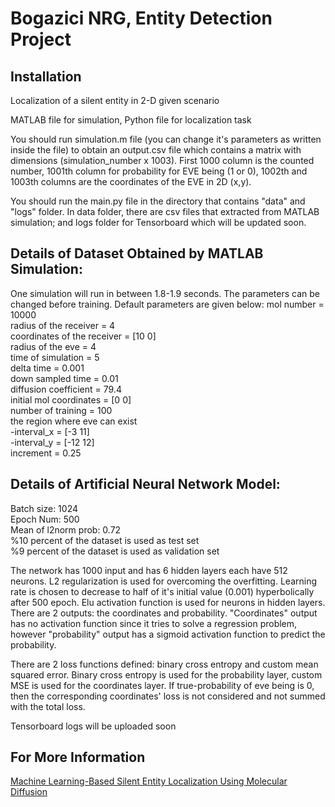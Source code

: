 # Bogazici NRG, Entity Detection Project
## Installation
Localization of a silent entity in 2-D given scenario

MATLAB file for simulation, Python file for localization task

You should run simulation.m file (you can change it's parameters as written inside the file) to obtain an output.csv file which contains a matrix with dimensions (simulation_number x 1003). First 1000 column is the counted number, 1001th column for probability for EVE being (1 or 0), 1002th and 1003th columns are the coordinates of the EVE in 2D (x,y).

You should run the main.py file in the directory that contains "data" and "logs" folder. In data folder, there are csv files that extracted from MATLAB simulation; and logs folder for Tensorboard which will be updated soon.

## Details of Dataset Obtained by MATLAB Simulation:
One simulation will run in between 1.8-1.9 seconds.
The parameters can be changed before training. Default parameters are given below:
mol number = 10000  
radius of the receiver = 4  
coordinates of the receiver = [10 0]  
radius of the eve = 4  
time of simulation = 5  
delta time = 0.001  
down sampled time = 0.01  
diffusion coefficient = 79.4  
initial mol coordinates = [0 0]  
number of training = 100  
the region where eve can exist  
-interval_x = [-3 11]  
-interval_y = [-12 12]  
increment = 0.25  

## Details of Artificial Neural Network Model:
Batch size: 1024  
Epoch Num: 500  
Mean of l2norm prob: 0.72  
%10 percent of the dataset is used as test set  
%9 percent of the dataset is used as validation set  

The network has 1000 input and has 6 hidden layers each have 512 neurons. L2 regularization is used for overcoming the overfitting. Learning rate is chosen to decrease to half of it's initial value (0.001) hyperbolically after 500 epoch. Elu activation function is used for neurons in hidden layers. There are 2 outputs: the coordinates and probability. "Coordinates" output has no activation function since it tries to solve a regression problem, however "probability" output has a sigmoid activation function to predict the probability. 

There are 2 loss functions defined: binary cross entropy and custom mean squared error. Binary cross entropy is used for the probability layer, custom MSE is used for the coordinates layer. If true-probability of eve being is 0, then the corresponding coordinates' loss is not considered and not summed with the total loss.

Tensorboard logs will be uploaded soon

## For More Information
[Machine Learning-Based Silent Entity Localization Using Molecular Diffusion](https://ieeexplore.ieee.org/document/8964317)
